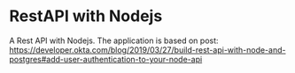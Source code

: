 # RestAPI with Nodejs

A Rest API with Nodejs. The application is based on post: https://developer.okta.com/blog/2019/03/27/build-rest-api-with-node-and-postgres#add-user-authentication-to-your-node-api





 







